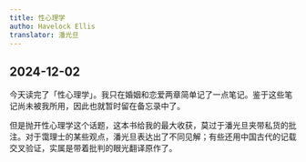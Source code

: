 ```yaml
---
title: 性心理学
autho: Havelock Ellis
translator: 潘光旦
---
```


## 2024-12-02

今天读完了「性心理学」。我只在婚姻和恋爱两章简单记了一点笔记。鉴于这些笔记尚未被我所用，因此也就暂时留在备忘录中了。

但是抛开性心理学这个话题，这本书给我的最大收获，莫过于潘光旦夹带私货的批注。对于霭理士的某些观点，潘光旦表达出了不同见解；有些还用中国古代的记载交叉验证，实属是带着批判的眼光翻译原作了。
